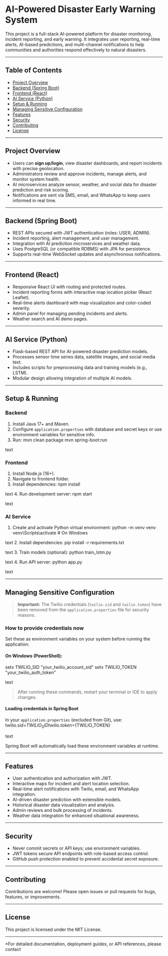 # AI-Powered Disaster Early Warning System

This project is a full-stack AI-powered platform for disaster monitoring, incident reporting, and early warning. It integrates user reporting, real-time alerts, AI-based predictions, and multi-channel notifications to help communities and authorities respond effectively to natural disasters.

---

## Table of Contents

- [Project Overview](#project-overview)  
- [Backend (Spring Boot)](#backend-spring-boot)  
- [Frontend (React)](#frontend-react)  
- [AI Service (Python)](#ai-service-python)  
- [Setup & Running](#setup--running)  
- [Managing Sensitive Configuration](#managing-sensitive-configuration)
- [Features](#features)  
- [Security](#security)  
- [Contributing](#contributing)  
- [License](#license)

---

## Project Overview

- Users can **sign up/login**, view disaster dashboards, and report incidents with precise geolocation.  
- Administrators review and approve incidents, manage alerts, and monitor system health.  
- AI microservices analyze sensor, weather, and social data for disaster prediction and risk scoring.  
- Notifications are sent via SMS, email, and WhatsApp to keep users informed in real time.

---

## Backend (Spring Boot)

- REST APIs secured with JWT authentication (roles: USER, ADMIN).  
- Incident reporting, alert management, and user management.  
- Integration with AI prediction microservices and weather data.  
- Uses PostgreSQL (or compatible RDBMS) with JPA for persistence.  
- Supports real-time WebSocket updates and asynchronous notifications.

---

## Frontend (React)

- Responsive React UI with routing and protected routes.  
- Incident reporting forms with interactive map location picker (React Leaflet).  
- Real-time alerts dashboard with map visualization and color-coded severity.  
- Admin panel for managing pending incidents and alerts.  
- Weather search and AI demo pages.

---

## AI Service (Python)

- Flask-based REST API for AI-powered disaster prediction models.  
- Processes sensor time series data, satellite images, and social media text.  
- Includes scripts for preprocessing data and training models (e.g., LSTM).  
- Modular design allowing integration of multiple AI models.

---

## Setup & Running

### Backend

1. Install Java 17+ and Maven.  
2. Configure `application.properties` with database and secret keys or use environment variables for sensitive info.  
3. Run:
mvn clean package
mvn spring-boot:run

text

### Frontend

1. Install Node.js (16+).  
2. Navigate to frontend folder.  
3. Install dependencies:
npm install

text
4. Run development server:
npm start

text

### AI Service

1. Create and activate Python virtual environment:
python -m venv venv
venv\Scripts\activate # On Windows

text
2. Install dependencies:
pip install -r requirements.txt

text
3. Train models (optional):
python train_lstm.py

text
4. Run API server:
python app.py

text

---

## Managing Sensitive Configuration

> **Important:** The Twilio credentials (`twilio.sid` and `twilio.token`) have been removed from the `application.properties` file for security reasons.

### How to provide credentials now

Set these as environment variables on your system before running the application:

#### On Windows (PowerShell):
setx TWILIO_SID "your_twilio_account_sid"
setx TWILIO_TOKEN "your_twilio_auth_token"

text
> After running these commands, restart your terminal or IDE to apply changes.

#### Loading credentials in Spring Boot
In your `application.properties` (excluded from Git), use:
twilio.sid=${TWILIO_SID}
twilio.token=${TWILIO_TOKEN}

text

Spring Boot will automatically load these environment variables at runtime.

---

## Features

- User authentication and authorization with JWT.  
- Interactive maps for incident and alert location selection.  
- Real-time alert notifications with Twilio, email, and WhatsApp integration.  
- AI-driven disaster prediction with extensible models.  
- Historical disaster data visualization and analysis.  
- Admin reviews and bulk processing of incidents.  
- Weather data integration for enhanced situational awareness.

---

## Security

- Never commit secrets or API keys; use environment variables.  
- JWT tokens secure API endpoints with role-based access control.  
- GitHub push protection enabled to prevent accidental secret exposure.

---

## Contributing

Contributions are welcome! Please open issues or pull requests for bugs, features, or improvements.

---

## License

This project is licensed under the MIT License.

---

*For detailed documentation, deployment guides, or API references, please contact
